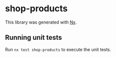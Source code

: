 # shop-products

This library was generated with [Nx](https://nx.dev).

## Running unit tests

Run `nx test shop-products` to execute the unit tests.
